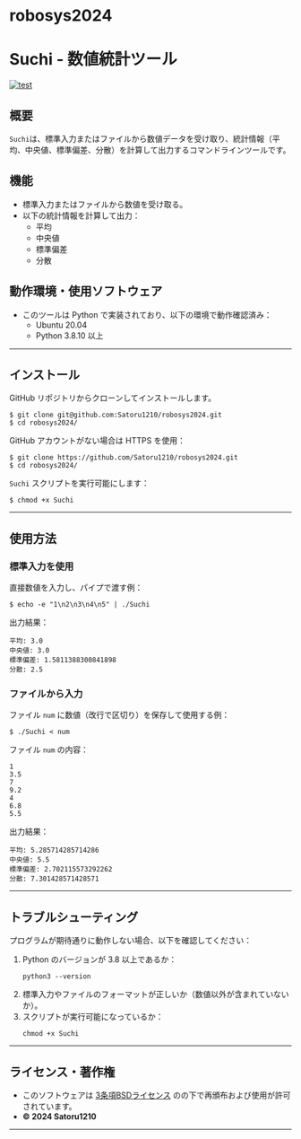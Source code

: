 # robosys2024
# Suchi - 数値統計ツール
[![test](https://github.com/Satoru1210/robosys2024/actions/workflows/test.yml/badge.svg)](https://github.com/Satoru1210/robosys2024/actions/workflows/test.yml)

## 概要
`Suchi`は、標準入力またはファイルから数値データを受け取り、統計情報（平均、中央値、標準偏差、分散）を計算して出力するコマンドラインツールです。

## 機能
- 標準入力またはファイルから数値を受け取る。
- 以下の統計情報を計算して出力：
  - 平均
  - 中央値
  - 標準偏差
  - 分散

## 動作環境・使用ソフトウェア
- このツールは Python で実装されており、以下の環境で動作確認済み：
  - Ubuntu 20.04
  - Python 3.8.10 以上

---

## インストール
GitHub リポジトリからクローンしてインストールします。

```
$ git clone git@github.com:Satoru1210/robosys2024.git
$ cd robosys2024/
```

GitHub アカウントがない場合は HTTPS を使用：
```
$ git clone https://github.com/Satoru1210/robosys2024.git
$ cd robosys2024/
```

`Suchi` スクリプトを実行可能にします：
```
$ chmod +x Suchi
```

---

## 使用方法

### 標準入力を使用
直接数値を入力し、パイプで渡す例：
```
$ echo -e "1\n2\n3\n4\n5" | ./Suchi
```

出力結果：
```
平均: 3.0
中央値: 3.0
標準偏差: 1.5811388300841898
分散: 2.5
```

### ファイルから入力
ファイル `num` に数値（改行で区切り）を保存して使用する例：
```
$ ./Suchi < num
```

ファイル `num` の内容：
```
1
3.5
7
9.2
4
6.8
5.5
```

出力結果：
```
平均: 5.285714285714286
中央値: 5.5
標準偏差: 2.702115573292262
分散: 7.301428571428571
```

---

## トラブルシューティング
プログラムが期待通りに動作しない場合、以下を確認してください：
1. Python のバージョンが 3.8 以上であるか：
   ```
   python3 --version
   ```
2. 標準入力やファイルのフォーマットが正しいか（数値以外が含まれていないか）。
3. スクリプトが実行可能になっているか：
   ```
   chmod +x Suchi
   ```

---

## ライセンス・著作権
- このソフトウェアは [3条項BSDライセンス](https://opensource.org/licenses/BSD-3-Clause) のの下で再頒布および使用が許可されています。
- **© 2024 Satoru1210**

---
